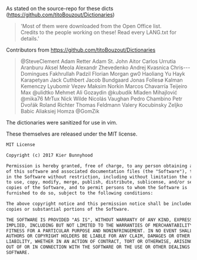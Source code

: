
As stated on the source-repo for these dicts
(https://github.com/titoBouzout/Dictionaries) 

> 'Most of them were downloaded from the Open Office list.  
> Credits to the people working on these! 
> Read every LANG.txt for details.'

Contributors from https://github.com/titoBouzout/Dictionaries 

> @SteveClement
> Adam Retter
> Adam St. John
> Aitor Carlos Urrutia Aranburu
> Aksel Meola
> Alexandr Zhevedenko
> Andrej Kvasnica
> Chris---
> Domingues
> Fakhrullah Padzil
> Florian Morgan
> gw0
> Haoliang Yu
> Hayk Karapetyan
> Jack Cuthbert
> Jacob Bundgaard
> Jonas Follesø
> Kalman Kemenczy
> Lyubomir Vezev
> Maksim Norkin
> Marcos Chavarría Teijeiro
> Max @ulidtko
> Mehmet Ali Gozaydin @kubudik
> Mladen Mihajlović @mika76
> MrTux
> Nick Wilde
> Nicolás Vaughan
> Pedro Chambino
> Petr Dvořák
> Roland Richter
> Thomas Feldmann
> Valery Kocubinsky
> Zeljko Babic
> Aliaksiej Homza @GomZik

The dictionaries were sanitized for use in vim.

These themselves are released under the MIT license.

```markdown
MIT License

Copyright (c) 2017 Kier Bunnyhood

Permission is hereby granted, free of charge, to any person obtaining a copy
of this software and associated documentation files (the "Software"), to deal
in the Software without restriction, including without limitation the rights
to use, copy, modify, merge, publish, distribute, sublicense, and/or sell
copies of the Software, and to permit persons to whom the Software is
furnished to do so, subject to the following conditions:

The above copyright notice and this permission notice shall be included in all
copies or substantial portions of the Software.

THE SOFTWARE IS PROVIDED "AS IS", WITHOUT WARRANTY OF ANY KIND, EXPRESS OR
IMPLIED, INCLUDING BUT NOT LIMITED TO THE WARRANTIES OF MERCHANTABILITY,
FITNESS FOR A PARTICULAR PURPOSE AND NONINFRINGEMENT. IN NO EVENT SHALL THE
AUTHORS OR COPYRIGHT HOLDERS BE LIABLE FOR ANY CLAIM, DAMAGES OR OTHER
LIABILITY, WHETHER IN AN ACTION OF CONTRACT, TORT OR OTHERWISE, ARISING FROM,
OUT OF OR IN CONNECTION WITH THE SOFTWARE OR THE USE OR OTHER DEALINGS IN THE
SOFTWARE.
```
